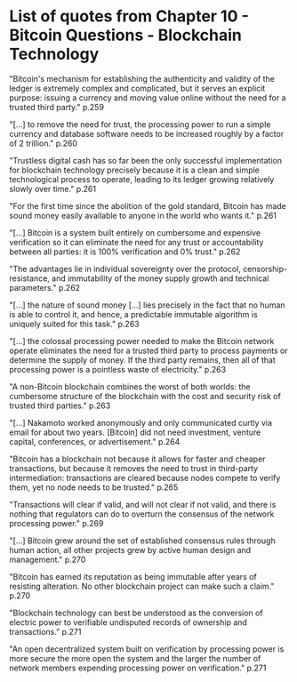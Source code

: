 # List of quotes from Chapter 10 - Bitcoin Questions - Blockchain Technology

"Bitcoin's mechanism for establishing the authenticity and validity of the ledger is extremely complex and complicated, but it serves an explicit purpose: issuing a currency and moving value online without the need for a trusted third party." p.259

"[...] to remove the need for trust, the processing power to run a simple currency and database software needs to be increased roughly by a factor of 2 trillion." p.260

"Trustless digital cash has so far been the only successful implementation for blockchain technology precisely because it is a clean and simple technological process to operate, leading to its ledger growing relatively slowly over time." p.261

"For the first time since the abolition of the gold standard, Bitcoin has made sound money easily available to anyone in the world who wants it." p.261

"[...] Bitcoin is a system built entirely on cumbersome and expensive verification so it can eliminate the need for any trust or accountability between all parties: it is 100% verification and 0% trust." p.262

"The advantages lie in individual sovereignty over the protocol, censorship-resistance, and immutability of the money supply growth and technical parameters." p.262

"[...] the nature of sound money [...] lies precisely in the fact that no human is able to control it, and hence, a predictable immutable algorithm is uniquely suited for this task." p.263

"[...] the colossal processing power needed to make the Bitcoin network operate eliminates the need for a trusted third party to process payments or determine the supply of money. If the third party remains, then all of that processing power is a pointless waste of electricity." p.263

"A non-Bitcoin blockchain combines the worst of both worlds: the cumbersome structure of the blockchain with the cost and security risk of trusted third parties." p.263

"[...] Nakamoto worked anonymously and only communicated curtly via email for about two years. [Bitcoin] did not need investment, venture capital, conferences, or advertisement." p.264

"Bitcoin has a blockchain not because it allows for faster and cheaper transactions, but because it removes the need to trust in third-party intermediation: transactions are cleared because nodes compete to verify them, yet no node needs to be trusted." p.265

"Transactions will clear if valid, and will not clear if not valid, and there is nothing that regulators can do to overturn the consensus of the network processing power." p.269

"[...] Bitcoin grew around the set of established consensus rules through human action, all other projects grew by active human design and management." p.270

"Bitcoin has earned its reputation as being immutable after years of resisting alteration. No other blockchain project can make such a claim." p.270

"Blockchain technology can best be understood as the conversion of electric power to verifiable undisputed records of ownership and transactions." p.271

"An open decentralized system built on verification by processing power is more secure the more open the system and the larger the number of network members expending processing power on verification." p.271
